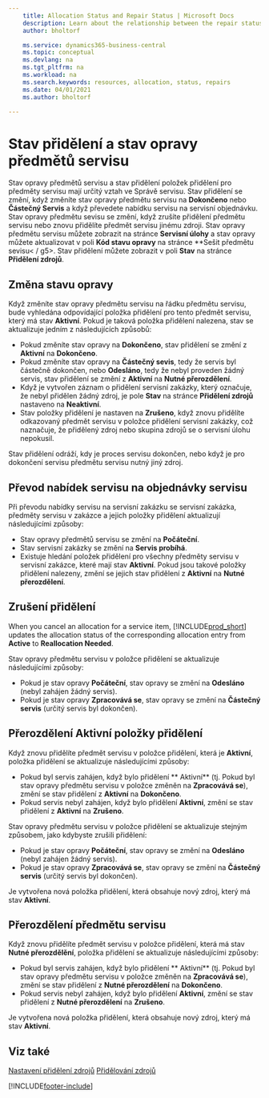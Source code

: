 ```yaml
---
    title: Allocation Status and Repair Status | Microsoft Docs
    description: Learn about the relationship between the repair status of service items and the allocation status of the allocation entries for them.
    author: bholtorf

    ms.service: dynamics365-business-central
    ms.topic: conceptual
    ms.devlang: na
    ms.tgt_pltfrm: na
    ms.workload: na
    ms.search.keywords: resources, allocation, status, repairs
    ms.date: 04/01/2021
    ms.author: bholtorf

---
```

# Stav přidělení a stav opravy předmětů servisu
Stav opravy předmětů servisu a stav přidělení položek přidělení pro předměty servisu mají určitý vztah ve Správě servisu. Stav přidělení se změní, když změníte stav opravy předmětu servisu na **Dokončeno** nebo **Částečný Servis** a když převedete nabídku servisu na servisní objednávku. Stav opravy předmětu sevisu se změní, když zrušíte přidělení předmětu servisu nebo znovu přidělíte předmět servisu jinému zdroji. Stav opravy předmětu servisu můžete zobrazit na stránce **Servisní úlohy** a stav opravy můžete aktualizovat v poli **Kód stavu opravy** na stránce **Sešit předmětu sevisu< / g5>. Stav přidělení můžete zobrazit v poli **Stav** na stránce **Přidělení zdrojů**.

## Změna stavu opravy
Když změníte stav opravy předmětu servisu na řádku předmětu servisu, bude vyhledána odpovídající položka přidělení pro tento předmět servisu, který má stav **Aktivní**. Pokud je taková položka přidělení nalezena, stav se aktualizuje jedním z následujících způsobů:

* Pokud změníte stav opravy na **Dokončeno**, stav přidělení se změní z **Aktivní** na **Dokončeno**.
* Pokud změníte stav opravy na **Částečný sevis**, tedy že servis byl částečně dokončen, nebo **Odesláno**, tedy že nebyl proveden žádný servis, stav přidělení se změní z **Aktivní** na **Nutné přerozdělení**.
* Když je vytvořen záznam o přidělení servisní zakázky, který označuje, že nebyl přidělen žádný zdroj, je pole **Stav** na stránce **Přidělení zdrojů** nastaveno na **Neaktivní**.
* Stav položky přidělení je nastaven na **Zrušeno**, když znovu přidělíte odkazovaný předmět servisu v položce přidělení servisní zakázky, což naznačuje, že přidělený zdroj nebo skupina zdrojů se o servisní úlohu nepokusil.

Stav přidělení odráží, kdy je proces servisu dokončen, nebo když je pro dokončení servisu předmětu servisu nutný jiný zdroj.

## Převod nabídek servisu na objednávky servisu
Při převodu nabídky servisu na servisní zakázku se servisní zakázka, předměty servisu v zakázce a jejich položky přidělení aktualizují následujícími způsoby:

* Stav opravy předmětů servisu se změní na **Počáteční**.
* Stav servisní zakázky se změní na **Servis probíhá**.
* Existuje hledání položek přidělení pro všechny předměty servisu v servisní zakázce, které mají stav **Aktivní**. Pokud jsou takové položky přidělení nalezeny, změní se jejich stav přidělení z **Aktivní** na **Nutné přerozdělení**.

## Zrušení přidělení
When you cancel an allocation for a service item, [!INCLUDE[prod_short](includes/prod_short.md)] updates the allocation status of the corresponding allocation entry from **Active** to **Reallocation Needed**.

Stav opravy předmětu servisu v položce přidělení se aktualizuje následujícími způsoby:

* Pokud je stav opravy **Počáteční**, stav opravy se změní na **Odesláno** (nebyl zahájen žádný servis).
* Pokud je stav opravy **Zpracovává se**, stav opravy se změní na **Částečný servis** (určitý servis byl dokončen).

## Přerozdělení Aktivní položky přidělení
Když znovu přidělíte předmět servisu v položce přidělení, která je **Aktivní**, položka přidělení se aktualizuje následujícími způsoby:

* Pokud byl servis zahájen, když bylo přidělení ** Aktivní** (tj. Pokud byl stav opravy předmětu servisu v položce změněn na **Zpracovává se**), změní se stav přidělení z **Aktivní** na **Dokončeno**.
* Pokud servis nebyl zahájen, když bylo přidělení **Aktivní**, změní se stav přidělení z **Aktivní** na **Zrušeno**.

Stav opravy předmětu servisu v položce přidělení se aktualizuje stejným způsobem, jako kdybyste zrušili přidělení:

* Pokud je stav opravy **Počáteční**, stav opravy se změní na **Odesláno** (nebyl zahájen žádný servis).
* Pokud je stav opravy **Zpracovává se**, stav opravy se změní na **Částečný servis** (určitý servis byl dokončen).

Je vytvořena nová položka přidělení, která obsahuje nový zdroj, který má stav **Aktivní**.

## Přerozdělení předmětu servisu
Když znovu přidělíte předmět servisu v položce přidělení, která má stav **Nutné přerozdělění**, položka přidělení se aktualizuje následujícími způsoby:

* Pokud byl servis zahájen, když bylo přidělení ** Aktivní** (tj. Pokud byl stav opravy předmětu servisu v položce změněn na **Zpracovává se**), změní se stav přidělení z **Nutné přerozdělení** na **Dokončeno**.
* Pokud servis nebyl zahájen, když bylo přidělení **Aktivní**, změní se stav přidělení z **Nutné přerozdělení** na **Zrušeno**.

Je vytvořena nová položka přidělení, která obsahuje nový zdroj, který má stav **Aktivní**.

## Viz také
[Nastavení přidělení zdrojů](service-how-setup-resource-allocation.md)<x2 />
[Přidělování zdrojů](service-how-to-allocate-resources.md)



[!INCLUDE[footer-include](includes/footer-banner.md)]